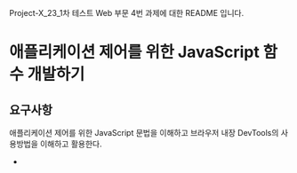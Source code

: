 Project-X_23_1차 테스트 Web 부문 4번 과제에 대한 README 입니다.

# **애플리케이션 제어를 위한 JavaScript 함수 개발하기**

## 요구사항

애플리케이션 제어를 위한 JavaScript 문법을 이해하고 브라우저 내장 DevTools의 사용방법을 이해하고 활용한다.

- <script> 태그를 이용하여 JavaScript를 이용하는 방법을 이해한다.
- JavaScript의 기본 문법과 데이터타입을 이해하고 활용한다.
- JavaScript의 변수 스코프를 이해하고 활용한다.
- JavaScript의 제어문을 활용한 흐름 제어를 이해하고 활용한다.
- JavaScript의 함수 정의 방법을 이해하고 활용한다.
- JavaScript의 객체 정의 방법을 이해하고 활용한다.
- ES6 문법을 이해하고 활용한다.

## 개발환경

- 언어: HTML, CSS, JavaScript
- OS: MacOS
- WAS: Nginx
- IDEs: VScode

## TestCase

- 제공된 목록의 개발도구를 사용해야 한다.
- JavaScript에서 제공하는 다양한 변수 사용법을 이용하여 변수를 선언하고 초기화한다.
- 선언적 함수와 익명함수를 각각 정의하여 호출한다.
- 속성을 가진 객체를 정의하여 객체의 정보를 출력한다.
- 프로토타입 기반의 상속과 클래스 기반의 상속을 구현한다.
- 모든 출력은 DevTools의 Console 출력을 이용한다.

## 요구사항에 따른 문제 해결 과정

# 개선사항